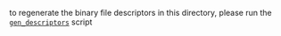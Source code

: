 to regenerate the binary file descriptors in this directory, 
please run the [`gen_descriptors`](./gen_descriptors) script
